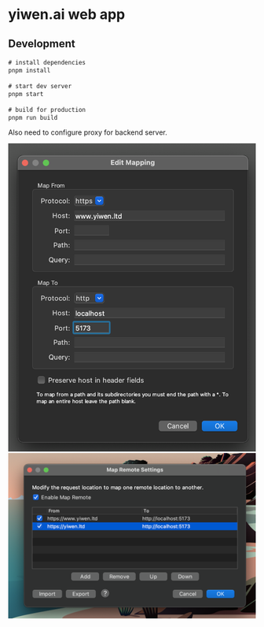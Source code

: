 # yiwen.ai web app

## Development

```shell
# install dependencies
pnpm install

# start dev server
pnpm start

# build for production
pnpm run build
```

Also need to configure proxy for backend server.

![Alt text](<Screenshot 2023-07-09 at 20.52.52.png>) ![Alt text](<Screenshot 2023-07-09 at 20.56.37.png>)
